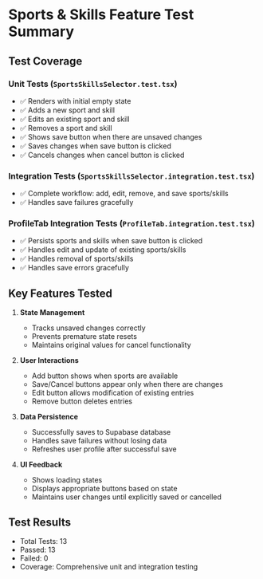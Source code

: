 # Sports & Skills Feature Test Summary

## Test Coverage

### Unit Tests (`SportsSkillsSelector.test.tsx`)
- ✅ Renders with initial empty state
- ✅ Adds a new sport and skill
- ✅ Edits an existing sport and skill
- ✅ Removes a sport and skill
- ✅ Shows save button when there are unsaved changes
- ✅ Saves changes when save button is clicked
- ✅ Cancels changes when cancel button is clicked

### Integration Tests (`SportsSkillsSelector.integration.test.tsx`)
- ✅ Complete workflow: add, edit, remove, and save sports/skills
- ✅ Handles save failures gracefully

### ProfileTab Integration Tests (`ProfileTab.integration.test.tsx`)
- ✅ Persists sports and skills when save button is clicked
- ✅ Handles edit and update of existing sports/skills
- ✅ Handles removal of sports/skills
- ✅ Handles save errors gracefully

## Key Features Tested

1. **State Management**
   - Tracks unsaved changes correctly
   - Prevents premature state resets
   - Maintains original values for cancel functionality

2. **User Interactions**
   - Add button shows when sports are available
   - Save/Cancel buttons appear only when there are changes
   - Edit button allows modification of existing entries
   - Remove button deletes entries

3. **Data Persistence**
   - Successfully saves to Supabase database
   - Handles save failures without losing data
   - Refreshes user profile after successful save

4. **UI Feedback**
   - Shows loading states
   - Displays appropriate buttons based on state
   - Maintains user changes until explicitly saved or cancelled

## Test Results
- Total Tests: 13
- Passed: 13
- Failed: 0
- Coverage: Comprehensive unit and integration testing